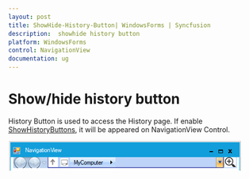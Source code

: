 ```yaml
---
layout: post
title: ShowHide-History-Button| WindowsForms | Syncfusion
description:  showhide history button
platform: WindowsForms
control: NavigationView 
documentation: ug
---
```


# Show/hide history button

History Button is used to access the History page. If enable [ShowHistoryButtons](https://help.syncfusion.com/cr/windowsforms/Syncfusion.Windows.Forms.Tools.NavigationView.html#Syncfusion_Windows_Forms_Tools_NavigationView_ShowHistoryButtons), it will be appeared on NavigationView Control.

![Show or hide history button](Getting-Started_images/NavigationView6.png)
